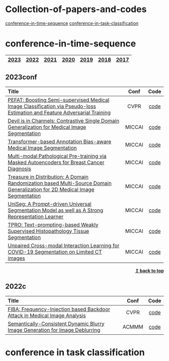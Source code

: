 # Collection-of-papers-and-codes
<div align="left">
  
[conference-in-time-sequence](#conference-in-time-sequence)
[conference-in-task-classification](#conference-in-task-classification)
  
# conference-in-time-sequence
| [2023](#2023conf) | [2022](#2022c) | [2021](#2021c) | [2020](#2020c) | [2019](#2019c) | [2018](#2018c) | [2017](#2017c) | 
|:-------:|:-------:|:-------:|:-------:|:-------:|:-------:|:-------:|
## 2023conf
| Title | Conf | Code | 
|:--------|:--------:|:--------:|
| [PEFAT: Boosting Semi-supervised Medical Image Classification via Pseudo-loss Estimation and Feature Adversarial Training](https://openaccess.thecvf.com/content/CVPR2023/papers/Zeng_PEFAT_Boosting_Semi-Supervised_Medical_Image_Classification_via_Pseudo-Loss_Estimation_and_CVPR_2023_paper.pdf) | CVPR | [code](https://github.com/maxwell0027/PEFAT) | 
| [Devil is in Channels: Contrastive Single Domain Generalization for Medical Image Segmentation](https://arxiv.org/abs/2306.05254) | MICCAI | [code](https://github.com/ShishuaiHu/CCSDG) |
| [Transformer-based Annotation Bias-aware Medical Image Segmentation](https://arxiv.org/abs/2306.01340) | MICCAI | [code](https://github.com/Merrical/TAB) |
| [Multi-modal Pathological Pre-training via Masked Autoencoders for Breast Cancer Diagnosis]() | MICCAI | [code]() |
| [Treasure in Distribution: A Domain Randomization based Multi-Source Domain Generalization for 2D Medical Image Segmentation](https://arxiv.org/pdf/2305.19949.pdf) | MICCAI | [code](https://github.com/Chen-Ziyang/TriD) |
| [UniSeg: A Prompt-driven Universal Segmentation Model as well as A Strong Representation Learner](https://arxiv.org/pdf/2304.03493.pdf) | MICCAI | [code](https://github.com/yeerwen/UniSeg) |
| [TPRO: Text-prompting-based Weakly Supervised Histopathology Tissue Segmentation]() | MICCAI | [code]() |
| [Unpaired Cross-modal Interaction Learning for COVID-19 Segmentation on Limited CT images]() | MICCAI | [code]() |

<div align="right">
<b><a href="#----">↥ back to top</a></b>
</div>

## 2022c
| Title | Conf | Code | 
|:--------|:--------:|:--------:|
| [FIBA: Frequency-Injection based Backdoor Attack in Medical Image Analysis](https://arxiv.org/pdf/2112.01148.pdf) | CVPR | [code](https://github.com/HazardFY/FIBA) |
| [Semantically-Consistent Dynamic Blurry Image Generation for Image Deblurring](https://dl.acm.org/doi/pdf/10.1145/3503161.3548106) | ACMMM | [code]() |

# conference in task classification
